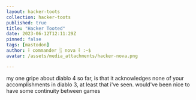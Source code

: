 ```yaml
---
layout: hacker-toots
collection: hacker-toots
published: true
title: "Hacker Tooted"
date: 2023-06-12T12:11:29Z
pinned: false
tags: [mastodon]
author: ⸸ commander ░ nova ⸸ :~$
avatar: /assets/media_attachments/hacker-nova.png

---
```


<p>my one gripe about diablo 4 so far, is that it acknowledges none of your accomplishments in diablo 3, at least that i&#39;ve seen. would&#39;ve been nice to have some continuity between games</p>


